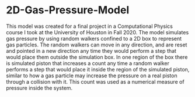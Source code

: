 # 2D-Gas-Pressure-Model
This model was created for a final project in a Computational Physics course I took at the University of Houston in Fall 2020. The model simulates gas pressure by using random walkers confined to a 2D box to represent gas particles. The random walkers can move in any direction, and are reset and pointed in a new direction any time they would perform a step that would place them outside the simulation box. In one region of the box there is simulated piston that increases a count any time a random walker performs a step that would place it inside the region of the simulated piston, similar to how a gas particle may increase the pressure on a real piston through a collision with it. This count was used as a numerical measure of pressure inside the system.
